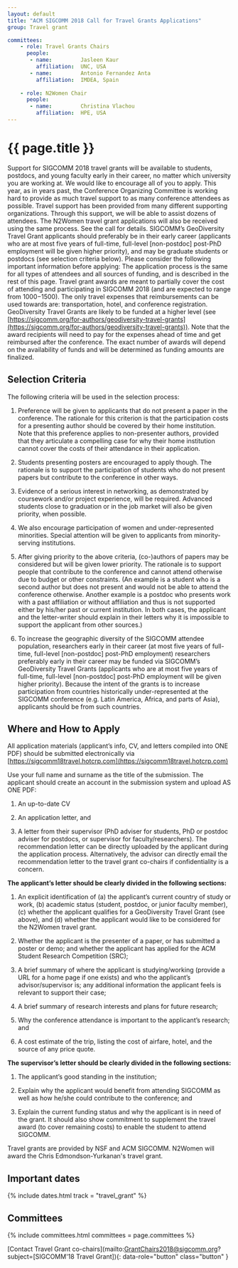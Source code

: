 ```yaml
---
layout: default
title: "ACM SIGCOMM 2018 Call for Travel Grants Applications"
group: Travel grant

committees:
    - role: Travel Grants Chairs
      people:
       - name:         Jasleen Kaur         
         affiliation:  UNC, USA
       - name:         Antonio Fernandez Anta
         affiliation:  IMDEA, Spain
         
    - role: N2Women Chair
      people:
       - name:         Christina Vlachou
         affiliation:  HPE, USA
---
```


# {{ page.title }}
Support for SIGCOMM 2018 travel grants will be available to students, postdocs, and young faculty early in their career, no matter which university you are working at. We would like to encourage all of you to apply.
This year, as in years past, the Conference Organizing Committee is working hard to provide as much travel support to as many conference attendees as possible. Travel support has been provided from many different supporting organizations. Through this support, we will be able to assist dozens of attendees. The N2Women travel grant applications will also be received using the same process. See the call for details.
SIGCOMM’s GeoDiversity Travel Grant applicants should preferably be in their early career (applicants who are at most five years of full-time, full-level [non-postdoc] post-PhD employment will be given higher priority), and may be graduate students or postdocs (see selection criteria below).
Please consider the following important information before applying: The application process is the same for all types of attendees and all sources of funding, and is described in the rest of this page. Travel grant awards are meant to partially cover the cost of attending and participating in SIGCOMM 2018 (and are expected to range from $1000-$1500). The only travel expenses that reimbursements can be used towards are: transportation, hotel, and conference registration. GeoDiversity Travel Grants are likely to be funded at a higher level (see [https://sigcomm.org/for-authors/geodiversity-travel-grants](https://sigcomm.org/for-authors/geodiversity-travel-grants)). Note that the award recipients will need to pay for the expenses ahead of time and get reimbursed after the conference. The exact number of awards will depend on the availability of funds and will be determined as funding amounts are finalized.

## Selection Criteria
The following criteria will be used in the selection process:

1. Preference will be given to applicants that do not present a paper in the conference. The rationale for this criterion is that the participation costs for a presenting author should be covered by their home institution. Note that this preference applies to non-presenter authors, provided that they articulate a compelling case for why their home institution cannot cover the costs of their attendance in their application.

2. Students presenting posters are encouraged to apply though. The rationale is to support the participation of students who do not present papers but contribute to the conference in other ways.

3. Evidence of a serious interest in networking, as demonstrated by coursework and/or project experience, will be required. Advanced students close to graduation or in the job market will also be given priority, when possible.

4. We also encourage participation of women and under-represented minorities. Special attention will be given to applicants from minority-serving institutions.

5. After giving priority to the above criteria, (co-)authors of papers may be considered but will be given lower priority. The rationale is to support people that contribute to the conference and cannot attend otherwise due to budget or other constraints. (An example is a student who is a second author but does not present and would not be able to attend the conference otherwise. Another example is a postdoc who presents work with a past affiliation or without affiliation and thus is not supported either by his/her past or current institution. In both cases, the applicant and the letter-writer should explain in their letters why it is impossible to support the applicant from other sources.)

6. To increase the geographic diversity of the SIGCOMM attendee population, researchers early in their career (at most five years of full-time, full-level [non-postdoc] post-PhD employment) researchers preferably early in their career may be funded via SIGCOMM’s GeoDiversity Travel Grants (applicants who are at most five years of full-time, full-level [non-postdoc] post-PhD employment will be given higher priority). Because the intent of the grants is to increase participation from countries historically under-represented at the SIGCOMM conference (e.g. Latin America, Africa, and parts of Asia), applicants should be from such countries.

## Where and How to Apply
All application materials (applicant’s info, CV, and letters compiled into ONE PDF) should be submitted electronically via [https://sigcomm18travel.hotcrp.com](https://sigcomm18travel.hotcrp.com)

Use your full name and surname as the title of the submission. The applicant should create an account in the submission system and upload AS ONE PDF:

1. An up-to-date CV

2. An application letter, and

3. A letter from their supervisor (PhD adviser for students, PhD or postdoc adviser for postdocs, or supervisor for faculty/researchers). The recommendation letter can be directly uploaded by the applicant during the application process. Alternatively, the advisor can directly email the recommendation letter to the travel grant co-chairs if confidentiality is a concern.

**The applicant’s letter should be clearly divided in the following sections:**
1. An explicit identification of (a) the applicant’s current country of study or work, (b) academic status (student, postdoc, or junior faculty member), (c) whether the applicant qualifies for a GeoDiversity Travel Grant (see above), and (d) whether the applicant would like to be considered for the N2Women travel grant.

2. Whether the applicant is the presenter of a paper, or has submitted a poster or demo; and whether the applicant has applied for the ACM Student Research Competition (SRC);

3. A brief summary of where the applicant is studying/working (provide a URL for a home page if one exists) and who the applicant’s advisor/supervisor is; any additional information the applicant feels is relevant to support their case;

4. A brief summary of research interests and plans for future research;

5. Why the conference attendance is important to the applicant’s research; and

6. A cost estimate of the trip, listing the cost of airfare, hotel, and the source of any price quote.


**The supervisor’s letter should be clearly divided in the following sections:**

1. The applicant’s good standing in the institution;

2. Explain why the applicant would benefit from attending SIGCOMM as well as how he/she could contribute to the conference; and

3. Explain the current funding status and why the applicant is in need of the grant. It should also show commitment to supplement the travel award (to cover remaining costs) to enable the student to attend SIGCOMM.

Travel grants are provided by NSF and ACM SIGCOMM. N2Women will award the Chris Edmondson-Yurkanan's travel grant.


## <i class="fa fa-calendar"></i> Important dates

{% include dates.html track = "travel_grant" %}


## Committees

{% include committees.html committees = page.committees %}

[Contact Travel Grant co-chairs](mailto:GrantChairs2018@sigcomm.org?subject=[SIGCOMM'18 Travel Grant]){: data-role="button" class="button" }
